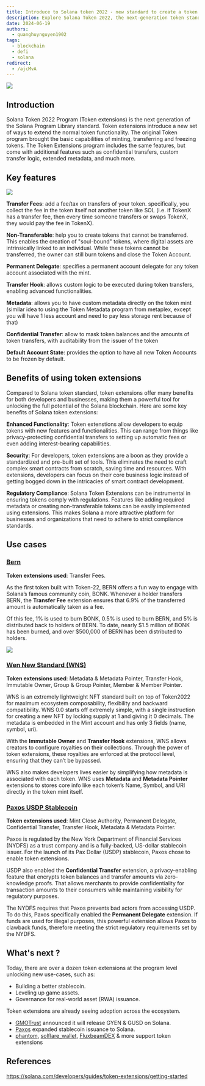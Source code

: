 ```yaml
---
title: Introduce to Solana token 2022 - new standard to create a token in Solana
description: Explore Solana Token 2022, the next-generation token standard on Solana blockchain. Learn about its key features like transfer fees, non-transferable tokens, and confidential transfers. Discover how Token Extensions enhance functionality, improve security, and enable regulatory compliance for developers and businesses in the Solana ecosystem.
date: 2024-06-19
authors:
  - quanghuynguyen1902
tags:
  - blockchain
  - defi
  - solana
redirect:
  - /ajcMvA
---
```


![](assets/introduce-to-solana-token-2022-new-standard-to-create-a-token-in-solana-1.webp)

## Introduction

Solana Token 2022 Program (Token extensions) is the next generation of the Solana Program Library standard. Token extensions introduce a new set of ways to extend the normal token functionality. The original Token program brought the basic capabilities of minting, transferring and freezing tokens. The Token Extensions program includes the same features, but come with additional features such as confidential transfers, custom transfer logic, extended metadata, and much more.

## Key features

![](assets/introduce-to-solana-token-2022-new-standard-to-create-a-token-in-solana-2.webp)

**Transfer Fees**: add a fee/tax on transfers of your token. specifically, you collect the fee in the token itself not another token like SOL (i.e. if TokenX has a transfer fee, then every time someone transfers or swaps TokenX, they would pay the fee in TokenX).

**Non-Transferable**: help you to create tokens that cannot be transferred. This enables the creation of "soul-bound" tokens, where digital assets are intrinsically linked to an individual. While these tokens cannot be transferred, the owner can still burn tokens and close the Token Account.

**Permanent Delegate**: specifies a permanent account delegate for any token account associated with the mint.

**Transfer Hook**: allows custom logic to be executed during token transfers, enabling advanced functionalities.

**Metadata**: allows you to have custom metadata directly on the token mint (similar idea to using the Token Metadata program from metaplex, except you will have 1 less account and need to pay less storage rent because of that)

**Confidential Transfer**: allow to mask token balances and the amounts of token transfers, with auditability from the issuer of the token

**Default Account State**: provides the option to have all new Token Accounts to be frozen by default.

## Benefits of using token extensions

Compared to Solana token standard, token extensions offer many benefits for both developers and businesses, making them a powerful tool for unlocking the full potential of the Solana blockchain. Here are some key benefits of Solana token extensions:

**Enhanced Functionality**: Token extenstions allow developers to equip tokens with new features and functionalities. This can range from things like privacy-protecting confidential transfers to setting up automatic fees or even adding interest-bearing capabilities.

**Security**: For developers, token extensions are a boon as they provide a standardized and pre-built set of tools. This eliminates the need to craft complex smart contracts from scratch, saving time and resources. With extensions, developers can focus on their core business logic instead of getting bogged down in the intricacies of smart contract development.

**Regulatory Compliance**: Solana Token Extensions can be instrumental in ensuring tokens comply with regulations. Features like adding required metadata or creating non-transferable tokens can be easily implemented using extensions. This makes Solana a more attractive platform for businesses and organizations that need to adhere to strict compliance standards.

## Use cases

### [Bern](https://www.bernboard.com/)

**Token extensions used**: Transfer Fees.

As the first token built with Token-22, BERN offers a fun way to engage with Solana’s famous community coin, BONK. Whenever a holder transfers BERN, the **Transfer Fee** extension ensures that 6.9% of the transferred amount is automatically taken as a fee.

Of this fee, 1% is used to burn BONK, 0.5% is used to burn BERN, and 5% is distributed back to holders of BERN. To date, nearly $1.5 million of BONK has been burned, and over $500,000 of BERN has been distributed to holders.

![](assets/introduce-to-solana-token-2022-new-standard-to-create-a-token-in-solana-3.webp)

### [Wen New Standard (WNS)](https://www.jupresear.ch/t/wen-new-standard-wns-0-0/133)

**Token extensions used**: Metadata & Metadata Pointer, Transfer Hook, Immutable Owner, Group & Group Pointer, Member & Member Pointer.

WNS is an extremely lightweight NFT standard built on top of Token2022 for maximum ecosystem composability, flexibility and backward compatibility. WNS 0.0 starts off extremely simple, with a single instruction for creating a new NFT by locking supply at 1 and giving it 0 decimals. The metadata is embedded in the Mint account and has only 3 fields (name, symbol, uri).

With the **Immutable Owner** and **Transfer Hook** extensions, WNS allows creators to configure royalties on their collections. Through the power of token extensions, these royalties are enforced at the protocol level, ensuring that they can’t be bypassed.

WNS also makes developers lives easier by simplifying how metadata is associated with each token. WNS uses **Metadata** and **Metadata Pointer** extensions to stores core info like each token’s Name, Symbol, and URI directly in the token mint itself.

### [Paxos USDP Stablecoin](https://paxos.com/usdp/)

**Token extensions used**: Mint Close Authority, Permanent Delegate, Confidential Transfer, Transfer Hook, Metadata & Metadata Pointer.

Paxos is regulated by the New York Department of Financial Services (NYDFS) as a trust company and is a fully-backed, US-dollar stablecoin issuer. For the launch of its Pax Dollar (USDP) stablecoin, Paxos chose to enable token extensions.

USDP also enabled the **Confidential Transfer** extension, a privacy-enabling feature that encrypts token balances and transfer amounts via zero-knowledge proofs. That allows merchants to provide confidentiality for transaction amounts to their consumers while maintaining visibility for regulatory purposes.

The NYDFS requires that Paxos prevents bad actors from accessing USDP. To do this, Paxos specifically enabled the **Permanent Delegate** extension. If funds are used for illegal purposes, this powerful extension allows Paxos to clawback funds, therefore meeting the strict regulatory requirements set by the NYDFS.

## What's next ?

Today, there are over a dozen token extensions at the program level unlocking new use-cases, such as:

- Building a better stablecoin.
- Leveling up game assets.
- Governance for real-world asset (RWA) issuance.

Token extensions are already seeing adoption across the ecosystem.

- [GMOTrust](https://x.com/GMOTrust) announced it will release GYEN & GUSD on Solana.
- [Paxos](https://x.com/Paxos) expanded stablecoin issuance to Solana.
- [phantom](https://x.com/phantom), [solflare_wallet](https://x.com/solflare_wallet), [FluxbeamDEX](https://x.com/FluxBeamDEX) & more support token extensions

## References

https://solana.com/developers/guides/token-extensions/getting-started
